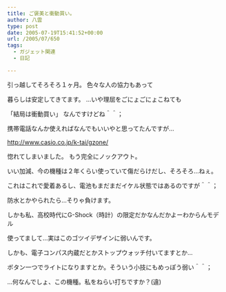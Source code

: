 ```yaml
---
title: ご褒美と衝動買い。
author: 八雲
type: post
date: 2005-07-19T15:41:52+00:00
url: /2005/07/650
tags:
  - ガジェット関連
  - 日記

---
```

引っ越してそろそろ１ヶ月。 色々な人の協力もあって
  
暮らしは安定してきてます。 …いや理屈をごにょごにょこねても
  
「結局は衝動買い」 なんですけどね＾＾；

携帯電話なんか使えればなんでもいいやと思ってたんですが…
  
http://www.casio.co.jp/k-tai/gzone/
  
惚れてしまいました。 もう完全にノックアウト。
  
いい加減、今の機種は２年くらい使っていて傷だらけだし、そろそろ…ねぇ。
  
これはこれで愛着あるし、電池もまだまだイケル状態ではあるのですが＾＾；
  
防水とかやられたら…そりゃ負けます。
  
しかも私、高校時代にG-Shock（時計）の限定だかなんだかよーわからんモデル
  
使ってまして…実はこのゴツイデザインに弱いんです。
  
しかも、電子コンパス内蔵だとかストップウォッチ付いてますとか…
  
ボタン一つでライトになりますとか。そういう小技にもめっぽう弱い＾＾；

…何なんでしょ、この機種。私をねらい打ちですか？(違)
